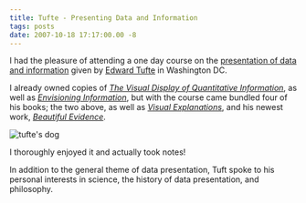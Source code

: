 ```yaml
---
title: Tufte - Presenting Data and Information
tags: posts
date: 2007-10-18 17:17:00.00 -8
---
```

I had the pleasure of attending a one day course on the [presentation of data and information](http://www.edwardtufte.com/tufte/courses) given by [Edward Tufte](http://www.tufte.com) in Washington DC.

I already owned copies of [_The Visual Display of Quantitative Information_](http://www.edwardtufte.com/tufte/books_vdqi), as well as [_Envisioning Information_](http://www.edwardtufte.com/tufte/books_ei), but with the course came bundled four of his books; the two above, as well as [_Visual Explanations_](http://www.edwardtufte.com/tufte/books_visex), and his newest work, [_Beautiful Evidence_](http://www.edwardtufte.com/tufte/books_visex).

![tufte's dog](/images/fineart_Max2.jpg)

I thoroughly enjoyed it and actually took notes!

In addition to the general theme of data presentation, Tuft spoke to his personal interests in science, the history of data presentation, and philosophy.